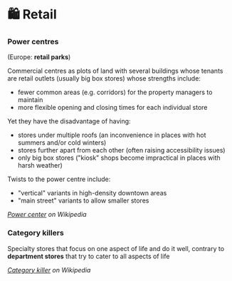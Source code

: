 # 🛍️ Retail

### Power centres

(Europe: **retail parks**)&#x20;

Commercial centres as plots of land with several buildings whose tenants are retail outlets (usually big box stores) whose strengths include:&#x20;

* fewer common areas (e.g. corridors) for the property managers to maintain
* more flexible opening and closing times for each individual store&#x20;

Yet they have the disadvantage of having:

* stores under multiple roofs (an inconvenience in places with hot summers and/or cold winters)
* stores further apart from each other (often raising accessibility issues)
* only big box stores ("kiosk" shops become impractical in places with harsh weather)

Twists to the power centre include:

* "vertical" variants in high-density downtown areas
* "main street" variants to allow smaller stores

[_Power center_](https://en.wikipedia.org/wiki/Power_center_\(retail\)) _on Wikipedia_

### Category killers

Specialty stores that focus on one aspect of life and do it well, contrary to **department stores** that try to cater to all aspects of life

[_Category killer_](https://en.wikipedia.org/wiki/Category_killer) _on Wikipedia_

###
